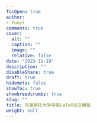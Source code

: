 ```yaml
---
TocOpen: true
author:
- Yunyi
comments: true
cover:
  alt: ""
  caption: ""
  image: ""
  relative: false
date: "2023-12-19"
description: ""
disableShare: true
draft: true
hidemeta: false
showToc: true
showbreadcrumbs: true
slug: ""
title: 布里斯托大学中英LaTeX论文模版
weight: null
---
```


